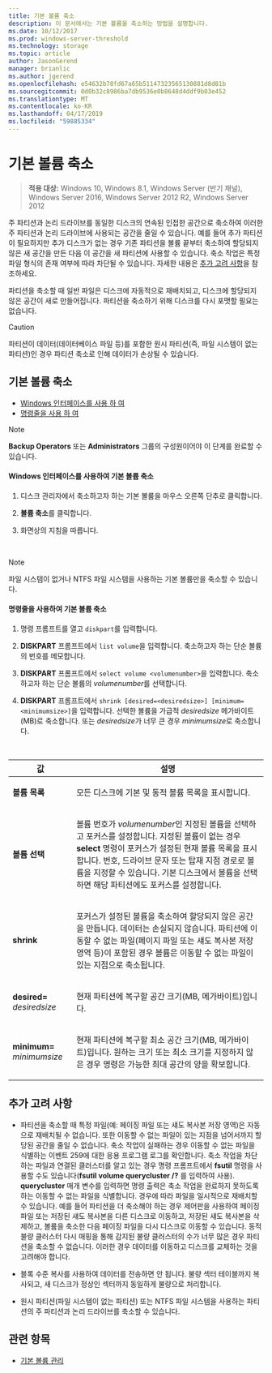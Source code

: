 ```yaml
---
title: 기본 볼륨 축소
description: 이 문서에서는 기본 볼륨을 축소하는 방법을 설명합니다.
ms.date: 10/12/2017
ms.prod: windows-server-threshold
ms.technology: storage
ms.topic: article
author: JasonGerend
manager: brianlic
ms.author: jgerend
ms.openlocfilehash: e54632b78fd67a65b51147323565130881d8d81b
ms.sourcegitcommit: 0d0b32c8986ba7db9536e0b8648d4ddf9b03e452
ms.translationtype: MT
ms.contentlocale: ko-KR
ms.lasthandoff: 04/17/2019
ms.locfileid: "59885334"
---
```

# <a name="shrink-a-basic-volume"></a>기본 볼륨 축소

> **적용 대상:** Windows 10, Windows 8.1, Windows Server (반기 채널), Windows Server 2016, Windows Server 2012 R2, Windows Server 2012

주 파티션과 논리 드라이브를 동일한 디스크의 연속된 인접한 공간으로 축소하여 이러한 주 파티션과 논리 드라이브에 사용되는 공간을 줄일 수 있습니다. 예를 들어 추가 파티션이 필요하지만 추가 디스크가 없는 경우 기존 파티션을 볼륨 끝부터 축소하여 할당되지 않은 새 공간을 만든 다음 이 공간을 새 파티션에 사용할 수 있습니다. 축소 작업은 특정 파일 형식의 존재 여부에 따라 차단될 수 있습니다. 자세한 내용은 [추가 고려 사항](#addcon)을 참조하세요. 

파티션을 축소할 때 일반 파일은 디스크에 자동적으로 재배치되고, 디스크에 할당되지 않은 공간이 새로 만들어집니다. 파티션을 축소하기 위해 디스크를 다시 포맷할 필요는 없습니다.

> [!CAUTION]
> 파티션이 데이터(데이터베이스 파일 등)를 포함한 원시 파티션(즉, 파일 시스템이 없는 파티션)인 경우 파티션 축소로 인해 데이터가 손상될 수 있습니다.

## <a name="shrinking-a-basic-volume"></a>기본 볼륨 축소

-   [Windows 인터페이스를 사용 하 여](#BKMK_WINUI)
-   [명령줄을 사용 하 여](#BKMK_CMD)

> [!NOTE]
> **Backup Operators** 또는 **Administrators** 그룹의 구성원이어야 이 단계를 완료할 수 있습니다.

<a id="BKMK_WINUI"></a>
#### <a name="to-shrink-a-basic-volume-using-the-windows-interface"></a>Windows 인터페이스를 사용하여 기본 볼륨 축소

1.  디스크 관리자에서 축소하고자 하는 기본 볼륨을 마우스 오른쪽 단추로 클릭합니다.

2.  **볼륨 축소**를 클릭합니다.

3.  화면상의 지침을 따릅니다.

<br />

> [!NOTE]
> 파일 시스템이 없거나 NTFS 파일 시스템을 사용하는 기본 볼륨만을 축소할 수 있습니다.

<a id="BKMK_CMD"></a>
#### <a name="to-shrink-a-basic-volume-using-a-command-line"></a>명령줄을 사용하여 기본 볼륨 축소

1.  명령 프롬프트를 열고 `diskpart`를 입력합니다.

2.  **DISKPART** 프롬프트에서 `list volume`을 입력합니다. 축소하고자 하는 단순 볼륨의 번호를 메모합니다.

3.  **DISKPART** 프롬프트에서 `select volume <volumenumber>`을 입력합니다. 축소하고자 하는 단순 볼륨의 *volumenumber*를 선택합니다.

4.  **DISKPART** 프롬프트에서 `shrink [desired=<desiredsize>] [minimum=<minimumsize>]`을 입력합니다. 선택한 볼륨을 가급적 *desiredsize* 메가바이트(MB)로 축소합니다. 또는 *desiredsize*가 너무 큰 경우 *minimumsize*로 축소합니다.

<br />

| 값 | 설명|
|---|---|
| <p>**볼륨 목록**</p> | <p>모든 디스크에 기본 및 동적 볼륨 목록을 표시합니다.</p>|
| <p>**볼륨 선택**</p> | <p>볼륨 번호가 <em>volumenumber</em>인 지정된 볼륨을 선택하고 포커스를 설정합니다. 지정된 볼륨이 없는 경우 **select** 명령이 포커스가 설정된 현재 볼륨 목록을 표시합니다. 번호, 드라이브 문자 또는 탑재 지점 경로로 볼륨을 지정할 수 있습니다. 기본 디스크에서 볼륨을 선택하면 해당 파티션에도 포커스를 설정합니다.</p> |
| <p>**shrink**</p> | <p>포커스가 설정된 볼륨을 축소하여 할당되지 않은 공간을 만듭니다. 데이터는 손실되지 않습니다. 파티션에 이동할 수 없는 파일(페이지 파일 또는 섀도 복사본 저장 영역 등)이 포함된 경우 볼륨은 이동할 수 없는 파일이 있는 지점으로 축소됩니다. |
| <p>**desired=** <em>desiredsize</em></p> | <p>현재 파티션에 복구할 공간 크기(MB, 메가바이트)입니다.</p> |
| <p>**minimum=** <em>minimumsize</em></p> | <p>현재 파티션에 복구할 최소 공간 크기(MB, 메가바이트)입니다. 원하는 크기 또는 최소 크기를 지정하지 않은 경우 명령은 가능한 최대 공간의 양을 확보합니다.</p> 

<a id="addcon"></a>

## <a name="additional-considerations"></a>추가 고려 사항

-   파티션을 축소할 때 특정 파일(예: 페이징 파일 또는 섀도 복사본 저장 영역)은 자동으로 재배치될 수 없습니다. 또한 이동할 수 없는 파일이 있는 지점을 넘어서까지 할당된 공간을 줄일 수 없습니다. 축소 작업이 실패하는 경우 이동할 수 없는 파일을 식별하는 이벤트 259에 대한 응용 프로그램 로그를 확인합니다. 축소 작업을 차단하는 파일과 연결된 클러스터를 알고 있는 경우 명령 프롬프트에서 **fsutil** 명령을 사용할 수도 있습니다(**fsutil volume querycluster /?** 를 입력하여 사용). **querycluster** 매개 변수를 입력하면 명령 출력은 축소 작업을 완료하지 못하도록 하는 이동할 수 없는 파일을 식별합니다.
경우에 따라 파일을 일시적으로 재배치할 수 있습니다. 예를 들어 파티션을 더 축소해야 하는 경우 제어판을 사용하여 페이징 파일 또는 저장된 섀도 복사본을 다른 디스크로 이동하고, 저장된 섀도 복사본을 삭제하고, 볼륨을 축소한 다음 페이징 파일을 다시 디스크로 이동할 수 있습니다. 동적 불량 클러스터 다시 매핑을 통해 감지된 불량 클러스터의 수가 너무 많은 경우 파티션을 축소할 수 없습니다. 이러한 경우 데이터를 이동하고 디스크를 교체하는 것을 고려해야 합니다.

-  블록 수준 복사를 사용하여 데이터를 전송하면 안 됩니다. 불량 섹터 테이블까지 복사되고, 새 디스크가 정상인 섹터까지 동일하게 불량으로 처리합니다.

-   원시 파티션(파일 시스템이 없는 파티션) 또는 NTFS 파일 시스템을 사용하는 파티션의 주 파티션과 논리 드라이브를 축소할 수 있습니다.

## <a name="see-also"></a>관련 항목

-   [기본 볼륨 관리](manage-basic-volumes.md)